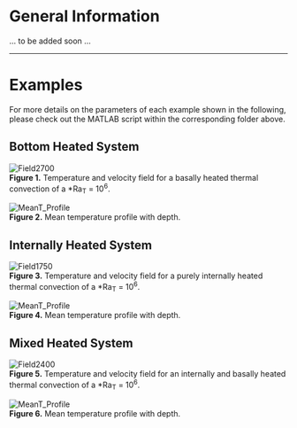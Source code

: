 # General Information

... to be added soon ...

------------------------------------------------------------------------------------------------

# Examples 

For more details on the parameters of each example shown in the following, please check out the MATLAB script within the corresponding folder above. 

## Bottom Heated System

![Field2700](https://github.com/LukasFuchs/FDCSGm/assets/25866942/02babc89-1127-4f23-aa42-74cf4a985054)<br> 
**Figure 1.** Temperature and velocity field for a basally heated thermal convection of a *Ra<sub>T</sub> = 10<sup>6</sup>.

![MeanT_Profile](https://github.com/LukasFuchs/FDCSGm/assets/25866942/060d4afd-e383-493c-939a-931630d6adcf)<br>
**Figure 2.** Mean temperature profile with depth. 

## Internally Heated System

![Field1750](https://github.com/LukasFuchs/FDCSGm/assets/25866942/91a916c8-1ddd-4d93-8d85-8c0572aeb47a)<br>
**Figure 3.** Temperature and velocity field for a purely internally heated thermal convection of a *Ra<sub>T</sub> = 10<sup>6</sup>.

![MeanT_Profile](https://github.com/LukasFuchs/FDCSGm/assets/25866942/2baf279d-c2e9-4540-8299-b64537eaf892)<br>
**Figure 4.**  Mean temperature profile with depth. 

## Mixed Heated System

![Field2400](https://github.com/LukasFuchs/FDCSGm/assets/25866942/746ae56b-6428-4b87-9629-e39d9f041083)<br>
**Figure 5.** Temperature and velocity field for an internally and basally heated thermal convection of a *Ra<sub>T</sub> = 10<sup>6</sup>.

![MeanT_Profile](https://github.com/LukasFuchs/FDCSGm/assets/25866942/ac8f2b1d-4aaf-4573-96f6-774e331ac0b3)<br>
**Figure 6.**  Mean temperature profile with depth. 

